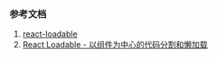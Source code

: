 

### 参考文档
1. [react-loadable](https://github.com/jamiebuilds/react-loadable#creating-a-great-loading-component)
2. [React Loadable - 以组件为中心的代码分割和懒加载](https://www.jianshu.com/p/697669781276)